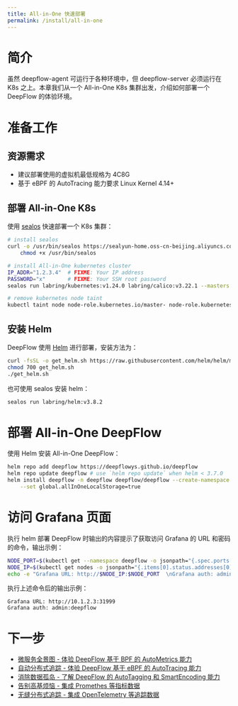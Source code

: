 ```yaml
---
title: All-in-One 快速部署
permalink: /install/all-in-one
---
```


# 简介

虽然 deepflow-agent 可运行于各种环境中，但 deepflow-server 必须运行在 K8s 之上。本章我们从一个 All-in-One K8s 集群出发，介绍如何部署一个 DeepFlow 的体验环境。

# 准备工作

## 资源需求

- 建议部署使用的虚拟机最低规格为 4C8G
- 基于 eBPF 的 AutoTracing 能力要求 Linux Kernel 4.14+

## 部署 All-in-One K8s

使用 [sealos](https://github.com/labring/sealos) 快速部署一个 K8s 集群：
```bash
# install sealos
curl -o /usr/bin/sealos https://sealyun-home.oss-cn-beijing.aliyuncs.com/sealos-4.0/latest/sealos-amd64 && \
    chmod +x /usr/bin/sealos

# install All-in-One kubernetes cluster
IP_ADDR="1.2.3.4"  # FIXME: Your IP address
PASSWORD="x"       # FIXME: Your SSH root password
sealos run labring/kubernetes:v1.24.0 labring/calico:v3.22.1 --masters $IP_ADDR -p $PASSWORD

# remove kubernetes node taint
kubectl taint node node-role.kubernetes.io/master- node-role.kubernetes.io/control-plane- --all
```

## 安装 Helm

DeepFlow 使用 [Helm](https://helm.sh/) 进行部署，安装方法为：
```bash
curl -fsSL -o get_helm.sh https://raw.githubusercontent.com/helm/helm/main/scripts/get-helm-3
chmod 700 get_helm.sh
./get_helm.sh
```

也可使用 sealos 安装 helm：
```bash
sealos run labring/helm:v3.8.2
```

# 部署 All-in-One DeepFlow

使用 Helm 安装 All-in-One DeepFlow：
```bash
helm repo add deepflow https://deepflowys.github.io/deepflow
helm repo update deepflow # use `helm repo update` when helm < 3.7.0
helm install deepflow -n deepflow deepflow/deepflow --create-namespace \
    --set global.allInOneLocalStorage=true
```

# 访问 Grafana 页面

执行 helm 部署 DeepFlow 时输出的内容提示了获取访问 Grafana 的 URL 和密码的命令，输出示例：
```bash
NODE_PORT=$(kubectl get --namespace deepflow -o jsonpath="{.spec.ports[0].nodePort}" services deepflow-grafana)
NODE_IP=$(kubectl get nodes -o jsonpath="{.items[0].status.addresses[0].address}")
echo -e "Grafana URL: http://$NODE_IP:$NODE_PORT  \nGrafana auth: admin:deepflow"
```

执行上述命令后的输出示例：
```text
Grafana URL: http://10.1.2.3:31999
Grafana auth: admin:deepflow
```

# 下一步

- [微服务全景图 - 体验 DeepFlow 基于 BPF 的 AutoMetrics 能力](../auto-metrics/metrics-without-instrumentation/)
- [自动分布式追踪 - 体验 DeepFlow 基于 eBPF 的 AutoTracing 能力](../auto-tracing/tracing-without-instrumentation/)
- [消除数据孤岛 - 了解 DeepFlow 的 AutoTagging 和 SmartEncoding 能力](../auto-tagging/elimilate-data-silos/)
- [告别高基烦恼 - 集成 Promethes 等指标数据](../agent-integration/metrics/metrics-auto-tagging/)
- [无缝分布式追踪 - 集成 OpenTelemetry 等追踪数据](../agent-integration/tracing/tracing-without-blind-spot/)
